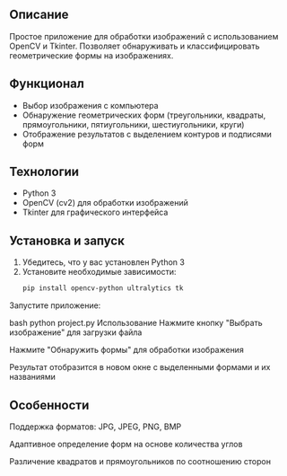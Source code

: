 ## Описание

Простое приложение для обработки изображений с использованием OpenCV и Tkinter. Позволяет обнаруживать и классифицировать геометрические формы на изображениях.

## Функционал

- Выбор изображения с компьютера
- Обнаружение геометрических форм (треугольники, квадраты, прямоугольники, пятиугольники, шестиугольники, круги)
- Отображение результатов с выделением контуров и подписями форм

## Технологии

- Python 3
- OpenCV (cv2) для обработки изображений
- Tkinter для графического интерфейса

## Установка и запуск

1. Убедитесь, что у вас установлен Python 3
2. Установите необходимые зависимости:
   ```bash
   pip install opencv-python ultralytics tk
Запустите приложение:

bash
python project.py
Использование
Нажмите кнопку "Выбрать изображение" для загрузки файла

Нажмите "Обнаружить формы" для обработки изображения

Результат отобразится в новом окне с выделенными формами и их названиями

## Особенности
Поддержка форматов: JPG, JPEG, PNG, BMP

Адаптивное определение форм на основе количества углов

Различение квадратов и прямоугольников по соотношению сторон